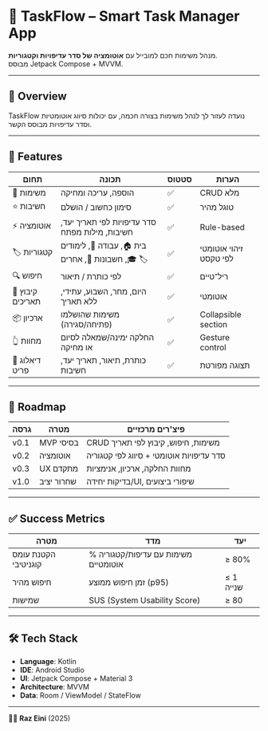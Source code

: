 # 📱 TaskFlow – Smart Task Manager App

מנהל משימות חכם למובייל עם **אוטומציה של סדר עדיפויות וקטגוריות**.  
מבוסס Jetpack Compose + MVVM.


---

## 🔎 Overview
TaskFlow נועדה לעזור לך לנהל משימות בצורה חכמה, עם יכולות סיווג אוטומטיות וסדר עדיפויות מבוסס הקשר.

---

## 🚀 Features

| תחום | תכונה | סטטוס | הערות |
|------|--------|--------|--------|
| 📝 משימות | הוספה, עריכה ומחיקה | ✅ | CRUD מלא |
| ⭐ חשיבות | סימון כחשוב / הושלם | ✅ | טוגל מהיר |
| ⚡ אוטומציה | סדר עדיפויות לפי תאריך יעד, חשיבות, מילות מפתח | ✅ | Rule-based |
| 🏷️ קטגוריות | בית 🏠, עבודה 💼, לימודים 🎓, חשבונות 🧾, אחרים 🏷️ | ✅ | זיהוי אוטומטי לפי טקסט |
| 🔍 חיפוש | לפי כותרת / תיאור | ✅ | ריל־טיים |
| 📅 קיבוץ תאריכים | היום, מחר, השבוע, עתידי, ללא תאריך | ✅ | אוטומטי |
| 📦 ארכיון | משימות שהושלמו (פתיחה/סגירה) | ✅ | Collapsible section |
| 👆 מחוות | החלקה ימינה/שמאלה לסיום או מחיקה | ✅ | Gesture control |
| 📄 דיאלוג פריט | כותרת, תיאור, תאריך יעד, חשיבות | ✅ | תצוגה מפורטת |

---

## 🧭 Roadmap

| גרסה | מטרה | פיצ'רים מרכזיים |
|------|-------|----------------|
| v0.1 | MVP בסיסי | CRUD משימות, חיפוש, קיבוץ לפי תאריך |
| v0.2 | אוטומציה | סדר עדיפויות אוטומטי + סיווג לפי קטגוריה |
| v0.3 | UX מתקדם | מחוות החלקה, ארכיון, אנימציות |
| v1.0 | שחרור יציב | בדיקות יחידה/UI, שיפורי ביצועים |

---

## ✅ Success Metrics

| מטרה | מדד | יעד |
|------|------|------|
| הקטנת עומס קוגניטיבי | % משימות עם עדיפות/קטגוריה אוטומטיים | ≥ 80% |
| חיפוש מהיר | זמן חיפוש ממוצע (p95) | ≤ 1 שנייה |
| שמישות | SUS (System Usability Score) | ≥ 80 |

---

## 🛠️ Tech Stack
- **Language**: Kotlin  
- **IDE**: Android Studio  
- **UI**: Jetpack Compose + Material 3  
- **Architecture**: MVVM  
- **Data**: Room / ViewModel / StateFlow  

---

👨‍💻 **Raz Eini** (2025)
